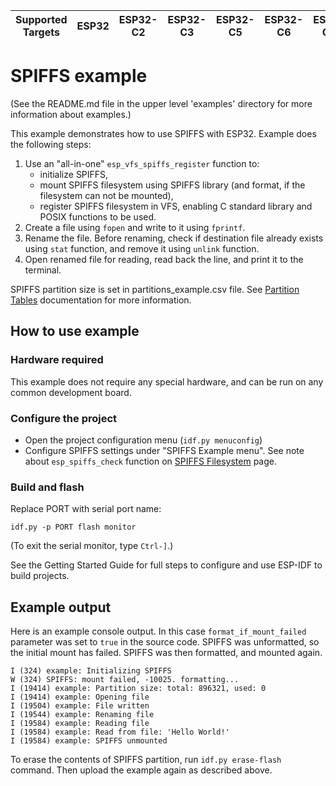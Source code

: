 | Supported Targets | ESP32 | ESP32-C2 | ESP32-C3 | ESP32-C5 | ESP32-C6 | ESP32-C61 | ESP32-H2 | ESP32-H21 | ESP32-H4 | ESP32-P4 | ESP32-S2 | ESP32-S3 |
| ----------------- | ----- | -------- | -------- | -------- | -------- | --------- | -------- | --------- | -------- | -------- | -------- | -------- |

# SPIFFS example

(See the README.md file in the upper level 'examples' directory for more information about examples.)

This example demonstrates how to use SPIFFS with ESP32. Example does the following steps:

1. Use an "all-in-one" `esp_vfs_spiffs_register` function to:
    - initialize SPIFFS,
    - mount SPIFFS filesystem using SPIFFS library (and format, if the filesystem can not be mounted),
    - register SPIFFS filesystem in VFS, enabling C standard library and POSIX functions to be used.
2. Create a file using `fopen` and write to it using `fprintf`.
3. Rename the file. Before renaming, check if destination file already exists using `stat` function, and remove it using `unlink` function.
4. Open renamed file for reading, read back the line, and print it to the terminal.

SPIFFS partition size is set in partitions_example.csv file. See [Partition Tables](https://docs.espressif.com/projects/esp-idf/en/latest/api-guides/partition-tables.html) documentation for more information.

## How to use example

### Hardware required

This example does not require any special hardware, and can be run on any common development board.

### Configure the project

* Open the project configuration menu (`idf.py menuconfig`)
* Configure SPIFFS settings under "SPIFFS Example menu". See note about `esp_spiffs_check` function on [SPIFFS Filesystem](https://docs.espressif.com/projects/esp-idf/en/latest/esp32/api-reference/storage/spiffs.html) page.

### Build and flash

Replace PORT with serial port name:

```
idf.py -p PORT flash monitor
```

(To exit the serial monitor, type ``Ctrl-]``.)

See the Getting Started Guide for full steps to configure and use ESP-IDF to build projects.

## Example output

Here is an example console output. In this case `format_if_mount_failed` parameter was set to `true` in the source code. SPIFFS was unformatted, so the initial mount has failed. SPIFFS was then formatted, and mounted again.

```
I (324) example: Initializing SPIFFS
W (324) SPIFFS: mount failed, -10025. formatting...
I (19414) example: Partition size: total: 896321, used: 0
I (19414) example: Opening file
I (19504) example: File written
I (19544) example: Renaming file
I (19584) example: Reading file
I (19584) example: Read from file: 'Hello World!'
I (19584) example: SPIFFS unmounted
```

To erase the contents of SPIFFS partition, run `idf.py erase-flash` command. Then upload the example again as described above.
